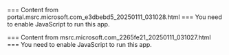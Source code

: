 === Content from portal.msrc.microsoft.com_e3dbebd5_20250111_031028.html ===
You need to enable JavaScript to run this app.

=== Content from msrc.microsoft.com_2265fe21_20250111_031027.html ===
You need to enable JavaScript to run this app.

